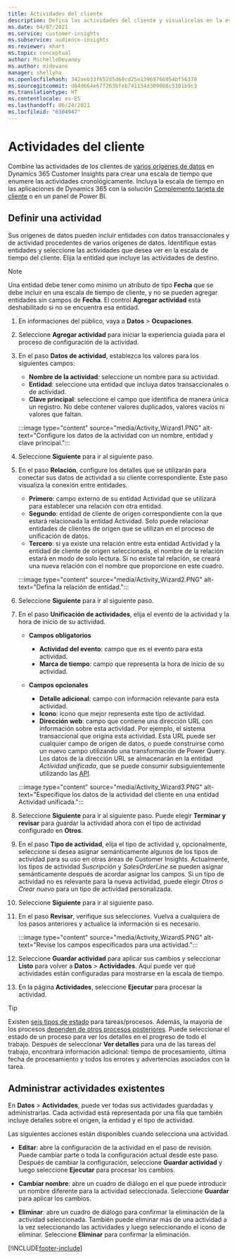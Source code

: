 ```yaml
---
title: Actividades del cliente
description: Defina las actividades del cliente y visualícelas en la escala de tiempo del cliente.
ms.date: 04/07/2021
ms.service: customer-insights
ms.subservice: audience-insights
ms.reviewer: mhart
ms.topic: conceptual
author: MichelleDevaney
ms.author: midevane
manager: shellyha
ms.openlocfilehash: 342aeb33f652d5d60cd25e13969766954bf56370
ms.sourcegitcommit: d84d664e67f263bfeb741154d309088c5101b9c3
ms.translationtype: HT
ms.contentlocale: es-ES
ms.lasthandoff: 06/24/2021
ms.locfileid: "6304947"
---
```

# <a name="customer-activities"></a>Actividades del cliente

Combine las actividades de los clientes de [varios orígenes de datos](data-sources.md) en Dynamics 365 Customer Insights para crear una escala de tiempo que enumere las actividades cronológicamente. Incluya la escala de tiempo en las aplicaciones de Dynamics 365 con la solución [Complemento tarjeta de cliente](customer-card-add-in.md) o en un panel de Power BI.

## <a name="define-an-activity"></a>Definir una actividad

Sus orígenes de datos pueden incluir entidades con datos transaccionales y de actividad procedentes de varios orígenes de datos. Identifique estas entidades y seleccione las actividades que desea ver en la escala de tiempo del cliente. Elija la entidad que incluye las actividades de destino.

> [!NOTE]
> Una entidad debe tener como mínimo un atributo de tipo **Fecha** que se debe incluir en una escala de tiempo de cliente, y no se pueden agregar entidades sin campos de **Fecha**. El control **Agregar actividad** está deshabilitado si no se encuentra esa entidad.

1. En informaciones del público, vaya a **Datos** > **Ocupaciones**.

1. Seleccione **Agregar actividad** para iniciar la experiencia guiada para el proceso de configuración de la actividad.

1. En el paso **Datos de actividad**, establezca los valores para los siguientes campos:

   - **Nombre de la actividad**: seleccione un nombre para su actividad.
   - **Entidad**: seleccione una entidad que incluya datos transaccionales o de actividad.
   - **Clave principal**: seleccione el campo que identifica de manera única un registro. No debe contener valores duplicados, valores vacíos ni valores que faltan.

   :::image type="content" source="media/Activity_Wizard1.PNG" alt-text="Configure los datos de la actividad con un nombre, entidad y clave principal.":::

1. Seleccione **Siguiente** para ir al siguiente paso.

1. En el paso **Relación**, configure los detalles que se utilizarán para conectar sus datos de actividad a su cliente correspondiente. Este paso visualiza la conexión entre entidades.  

   - **Primero**: campo externo de su entidad Actividad que se utilizará para establecer una relación con otra entidad.
   - **Segundo**: entidad de cliente de origen correspondiente con la que estará relacionada la entidad Actividad. Solo puede relacionar entidades de clientes de origen que se utilizan en el proceso de unificación de datos.
   - **Tercero**: si ya existe una relación entre esta entidad Actividad y la entidad de cliente de origen seleccionada, el nombre de la relación estará en modo de solo lectura. Si no existe tal relación, se creará una nueva relación con el nombre que proporcione en este cuadro.

   :::image type="content" source="media/Activity_Wizard2.PNG" alt-text="Defina la relación de entidad.":::

1. Seleccione **Siguiente** para ir al siguiente paso. 

1. En el paso **Unificación de actividades**, elija el evento de la actividad y la hora de inicio de su actividad. 
   - **Campos obligatorios**
      - **Actividad del evento**: campo que es el evento para esta actividad.
      - **Marca de tiempo**: campo que representa la hora de inicio de su actividad.

   - **Campos opcionales**
      - **Detalle adicional**: campo con información relevante para esta actividad.
      - **Icono**: icono que mejor representa este tipo de actividad.
      - **Dirección web**: campo que contiene una dirección URL con información sobre esta actividad. Por ejemplo, el sistema transaccional que origina esta actividad. Esta URL puede ser cualquier campo de origen de datos, o puede construirse como un nuevo campo utilizando una transformación de Power Query. Los datos de la dirección URL se almacenarán en la entidad *Actividad unificada*, que se puede consumir subsiguientemente utilizando las [API](apis.md).
   
   :::image type="content" source="media/Activity_Wizard3.PNG" alt-text="Especifique los datos de la actividad del cliente en una entidad Actividad unificada.":::

1. Seleccione **Siguiente** para ir al siguiente paso. Puede elegir **Terminar y revisar** para guardar la actividad ahora con el tipo de actividad configurado en **Otros**. 

1. En el paso **Tipo de actividad**, elija el tipo de actividad y, opcionalmente, seleccione si desea asignar semánticamente algunos de los tipos de actividad para su uso en otras áreas de Customer Insights. Actualmente, los tipos de actividad *Suscripción* y *SalesOrderLine* se pueden asignar semánticamente después de acordar asignar los campos. Si un tipo de actividad no es relevante para la nueva actividad, puede elegir *Otros* o *Crear nuevo* para un tipo de actividad personalizada.

1. Seleccione **Siguiente** para ir al siguiente paso. 

1. En el paso **Revisar**, verifique sus selecciones. Vuelva a cualquiera de los pasos anteriores y actualice la información si es necesario.

   :::image type="content" source="media/Activity_Wizard5.PNG" alt-text="Revise los campos especificados para una actividad.":::
   
1. Seleccione **Guardar actividad** para aplicar sus cambios y seleccionar **Listo** para volver a **Datos** > **Actividades**. Aquí puede ver qué actividades están configuradas para mostrarse en la escala de tiempo. 

1. En la página **Actividades**, seleccione **Ejecutar** para procesar la actividad. 

> [!TIP]
> Existen [seis tipos de estado](system.md#status-types) para tareas/procesos. Además, la mayoría de los procesos [dependen de otros procesos posteriores](system.md#refresh-policies). Puede seleccionar el estado de un proceso para ver los detalles en el progreso de todo el trabajo. Después de seleccionar **Ver detalles** para una de las tareas del trabajo, encontrará información adicional: tiempo de procesamiento, última fecha de procesamiento y todos los errores y advertencias asociados con la tarea.


## <a name="manage-existing-activities"></a>Administrar actividades existentes

En **Datos** > **Actividades**, puede ver todas sus actividades guardadas y administrarlas. Cada actividad está representada por una fila que también incluye detalles sobre el origen, la entidad y el tipo de actividad.

Las siguientes acciones están disponibles cuando selecciona una actividad. 

- **Editar**: abre la configuración de la actividad en el paso de revisión. Puede cambiar parte o toda la configuración actual desde este paso. Después de cambiar la configuración, seleccione **Guardar actividad** y luego seleccione **Ejecutar** para procesar los cambios.

- **Cambiar nombre**: abre un cuadro de diálogo en el que puede introducir un nombre diferente para la actividad seleccionada. Seleccione **Guardar** para aplicar los cambios.

- **Eliminar**: abre un cuadro de diálogo para confirmar la eliminación de la actividad seleccionada. También puede eliminar más de una actividad a la vez seleccionando las actividades y luego seleccionando el icono de eliminar. Seleccione **Eliminar** para confirmar la eliminación.

[!INCLUDE[footer-include](../includes/footer-banner.md)]
